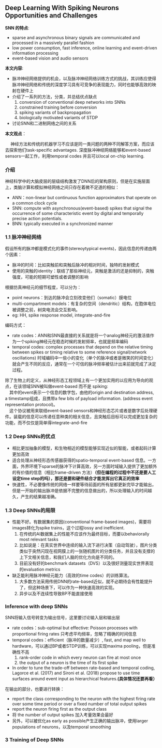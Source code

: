 ## Deep Learning With Spiking Neurons Opportunities and Challenges
**SNN 的特点**: 
- sparse and asynchronous binary signals are communicated and processed in a massively parallel fashion
- low power consumption, fast inference, online learning and event-driven information processing 
- event-based vision and audio sensors

**本文内容**:
- 脉冲神经网络提供的机会，以及脉冲神经网络训练方式的挑战，其训练应使得脉冲神经网络和传统的深度学习具有可竞争的表现能力，同时也能够高效的映射在硬件上
- 介绍了一系列的方法，分类，并总结优点缺点
   1. conversion of conventional deep networks into SNNs
   2. constrained training before conversion
   3. spiking variants of backpropagation 
   4. biologically motivated variants of STDP
- 讨论SNN和二进制网络之间的关系   

**本文观点**：  

&emsp; 神经方法和传统的机器学习不应该是同一类问题的两种不同解答方案，而应该去探索他们task-specific advantages. 深度脉冲神经网络能够和event-based sensors一起工作，利用temporal codes 并且可以local on-chip learning.

### 介绍   
神经科学中的大脑皮层的层级结构激发了DNN后的架构原则，但是在实施层面上，类脑计算和模拟神经网络之间只存在着微不足道的相似：
- ANN：non-linear but continuous function approximators that operate on a common clock cycle
- SNN: compute with asynchronous(event-based) spikes that signal the occurrence of some characteristic event by digital and temporally precise action potentials.
- BNN: typically executed in a synchronized manner   

### 1.1 脉冲神经网络   
假设所有的脉冲都是模式化的事件(stereoytypical events)，因此信息的传递由两个因素：
- 脉冲的时间：比如突触前和突触后脉冲的相对时间，独特的发射模式
- 使用的突触的identity：联结了那些神经元，突触是激活的还是抑制的，突触强度，可能的短期可塑性或者调整的影响   

根据仿真神经元的细节程度，可以分为：
- point neurons：到达的脉冲会立刻改变他们（somatic）膜电位
- multi-compartment models：有复杂的空间（dendritic）结构，在胞体电位被调整之前，树突电流会交互影响。
- eg: HH, spike response model, integrate-and-fire   

编码方式：
- rate codes：ANN和SNN最直接的关系就是将一个analog神经元的激活值作为一个spiking神经元在稳态时候的发射频率，也就是频率编码
- temporal codes: complex processes that depend on the relative timing between spikes or timing relative to some reference signal(network oscillations) 时域编码中一些小的变化（单个的脉冲或者是微笑的时间变化）就会产生不同的反应，通常在一个可信的脉冲频率被估计出来前就完成了决定过程。   

除了生物上的定义，从神经形态工程领域上有一个更加实用的以应用为导向的观点，在该领域SNN被叫做event-based 而不是 spiking:   
&emsp;其中的event表示一个信息的数字包，由他的origin and destination address, a timestamp组成，且携带a few bits of payload information. (address event representation protocol)。   
&emsp;这个协议被用来联结event-based sensors和神经形态芯片或者是数字后处理硬件。装载的信息可以传递任意种类的相关信息，且突触后目标可以完成更加复杂的功能，而不仅仅是简单得integrate-and-fire    

### 1.2 Deep SNNs的优点   
- 相比更加抽象的模型，和生物相近的模型能够实现近似的智能，或者起码计算更加高效
- 适合处理从神经形态传感器获得的spatio-temporal event-based 信息。一方面，外界环境下sparse的脉冲下计算高效，另一方面时域输入提供了更加额外的有价值的信息（相比frame-driven 方法）**（但在编程的过程中不还是要人工设定time step的吗），那还是要和硬件结合才能发挥出它真正的效率** 
- 快速性，不必要像传统的网络一样要等待前面的所有层都更新完毕才能输出，但是一开始的输出脉冲是依据不完整的信息做出的，所以处理输入的时间越久，产生的结果越准确。

### 1.3 Deep SNNs的局限
- 性能不好。有数据集的原因(conventional frame-based images)，需要将images转化为spike trains，这个过程lossy and inefficient.
    1. 在传统的AI数据集上的性能不应该作为最终目标，而要以behaviorally most relevant tasks
    2. 比如说是：在真实世界中连续的输入流下进行决策（自动驾驶），图片分类类似于突然闪现在视网膜上的一张随机图片的分类任务，并且没有支撑的上下文相关信息，和我们人脑的优化方向是不同的。
    3. 目前没有好的benchmark datasets（DVS）以及很好测量现实世界表现的evaluation metrics
- 缺乏能利用脉冲神经元能力（高效的time codes）的训练算法。
    1. 大多数方法采用传统DNN的rate-based近似，就不必期待会有性能提升了，但这种场景下，可以作为一种快速高效的实现。
    2. 异步以及不连续性导致BP不能直接使用   

### Inference with deep SNNs

SNN将输入信号转变为输出信号，这里要讨论输入层和输出层
- rate codes：sub-optimal but effective: Poisson processes with proportional firing rates 只考虑平均频率，忽略了精确的时间信息
- temporal codes：efficient（脉冲的数量减少）, fast, and map well to hardware，可以通过BP或者STDP训练，可以实现maxima pooling，但是准确性不高
   1. rank-order code in which every neuron can fire at most once
   2. the output of a neuron is the time of its first spike
- In order to tune the trade-off between rate-based and temporal coding, Lagorce et al. (2017) and Sironi et al. (2018) propose to use time surfaces around event input as hierarchical features.**(具体情况还要再看）**     

在输出的部分，也要进行转换：
- report the class corresponding to the neuron with the highest firing rate over some time period or over a fixed number of total output spikes
- report the neuron firing first as the output class
- 将 the number of output spikes 加入考量效果会最好
- 另外，可以被优化as early as possible产生正确的输出脉冲，使用larger populations of neurons，以及temporal smoothing

### 3 Training of Deep SNNs

